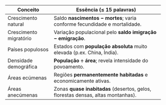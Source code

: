 | Conceito               | Essência (≤ 15 palavras)                                                         |
| ---------------------- | -------------------------------------------------------------------------------- |
| Crescimento natural    | Saldo **nascimentos − mortes**; varia conforme fecundidade e mortalidade.        |
| Crescimento migratório | Variação populacional pelo **saldo imigração − emigração**.                      |
| Países populosos       | Estados com **população absoluta** muito elevada (p.ex. China, Índia).           |
| Densidade demográfica  | **População ÷ área**; revela intensidade do povoamento.                          |
| Áreas ecúmenas         | Regiões **permanentemente habitadas** e economicamente ativas.                   |
| Áreas anecúmenas       | Zonas **quase inabitadas** (desertos, gelos, florestas densas, altas montanhas). |
